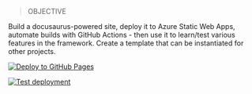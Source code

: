 > OBJECTIVE 

Build a docusaurus-powered site, deploy it to Azure Static Web Apps, automate builds with GitHub Actions - then use it to learn/test various features in the framework. Create a template that can be instantiated for other projects.

[![Deploy to GitHub Pages](https://github.com/fearlessly-dev/wtd4me/actions/workflows/deploy.yml/badge.svg)](https://github.com/fearlessly-dev/wtd4me/actions/workflows/deploy.yml)

[![Test deployment](https://github.com/fearlessly-dev/wtd4me/actions/workflows/test-deploy.yml/badge.svg)](https://github.com/fearlessly-dev/wtd4me/actions/workflows/test-deploy.yml)

